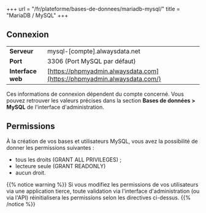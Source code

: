 +++
url = "/fr/plateforme/bases-de-donnees/mariadb-mysql/"
title = "MariaDB / MySQL"
+++

## Connexion

| | |
|-------------------|---------------------------------------------------------------------------|
| **Serveur**       | mysql-[compte].alwaysdata.net                                             |
| **Port**          | 3306 (Port MySQL par défaut)                                              |
| **Interface web** | [https://phpmyadmin.alwaysdata.com](https://phpmyadmin.alwaysdata.com/)   |

Ces informations de connexion dépendent du compte concerné. Vous pouvez retrouver les valeurs précises dans la section **Bases de données > MySQL** de l'interface d'administration.

## Permissions

À la création de vos bases et utilisateurs MySQL, vous avez la possibilité de donner les permissions suivantes :

* tous les droits (GRANT ALL PRIVILEGES) ;
* lecteure seule (GRANT READONLY)
* aucun droit.

{{% notice warning %}}
Si vous modifiez les permissions de vos utilisateurs via une application tierce, toute validation via l'interface d'administration (ou via l'API) réinitialisera les permissions selon les directives ci-dessus.
{{% /notice %}}